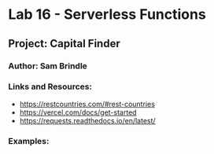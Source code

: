 # Lab 16 - Serverless Functions
## Project: Capital Finder
### Author: Sam Brindle

### Links and Resources:
* https://restcountries.com/#rest-countries
* https://vercel.com/docs/get-started
* https://requests.readthedocs.io/en/latest/

### Examples:

